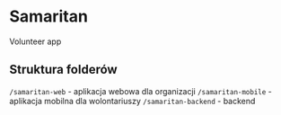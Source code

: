 # Samaritan
Volunteer app

## Struktura folderów
`/samaritan-web` - aplikacja webowa dla organizacji
`/samaritan-mobile` - aplikacja mobilna dla wolontariuszy
`/samaritan-backend` - backend
